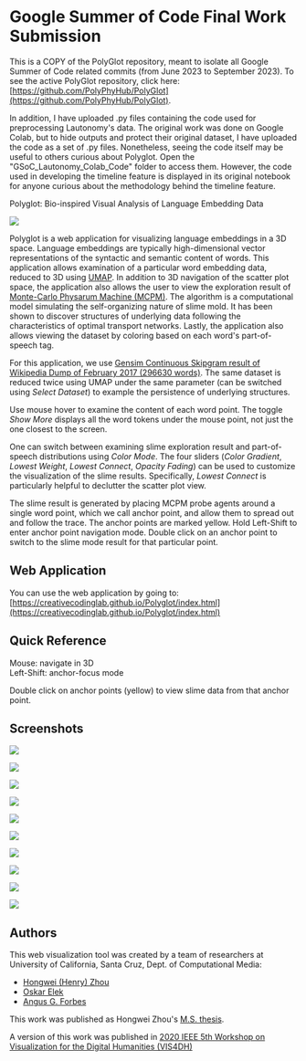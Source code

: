 # Google Summer of Code Final Work Submission

This is a COPY of the PolyGlot repository, meant to isolate all Google Summer of Code related commits (from June 2023 to September 2023). To see the active PolyGlot repository, click here: [https://github.com/PolyPhyHub/PolyGlot](https://github.com/PolyPhyHub/PolyGlot).


In addition, I have uploaded .py files containing the code used for preprocessing Lautonomy's data. The original work was done on Google Colab, but to hide outputs and protect their original dataset, I have uploaded the code as a set of .py files. Nonetheless, seeing the code itself may be useful to others curious about Polyglot. Open the "GSoC_Lautonomy_Colab_Code" folder to access them. However, the code used in developing the timeline feature is displayed in its original notebook for anyone curious about the methodology behind the timeline feature. 

Polyglot: Bio-inspired Visual Analysis of Language Embedding Data

[![](image/1_tool_overview.PNG)](image/1_tool_overview.PNG)


Polyglot is a web application for visualizing language embeddings in a 3D space. Language embeddings are typically high-dimensional vector representations of the syntactic and semantic content of words. This application allows examination of a particular word embedding data, reduced to 3D using [UMAP](https://arxiv.org/abs/1802.03426). In addition to 3D navigation of the scatter plot space, the application also allows the user to view the exploration result of [Monte-Carlo Physarum Machine (MCPM)](https://arxiv.org/abs/2009.02459). The algorithm is a computational model simulating the self-organizing nature of slime mold. It has been shown to discover structures of underlying data following the characteristics of optimal transport networks. Lastly, the application also allows viewing the dataset by coloring based on each word's part-of-speech tag.

For this application, we use [Gensim Continuous Skipgram result of Wikipedia Dump of February 2017 (296630 words)](http://vectors.nlpl.eu/repository/). The same dataset is reduced twice using UMAP under the same parameter (can be switched using _Select Dataset_) to example the persistence of underlying structures. 

Use mouse hover to examine the content of each word point. The toggle _Show More_ displays all the word tokens under the mouse point, not just the one closest to the screen.

One can switch between examining slime exploration result and part-of-speech distributions using _Color Mode_. The four sliders (_Color Gradient_, _Lowest Weight_, _Lowest Connect_, _Opacity Fading_) can be used to customize the visualization of the slime results. Specifically, _Lowest Connect_ is particularly helpful to declutter the scatter plot view.

The slime result is generated by placing MCPM probe agents around a single word point, which we call anchor point, and allow them to spread out and follow the trace. The anchor points are marked yellow. Hold Left-Shift to enter anchor point navigation mode. Double click on an anchor point to switch to the slime mode result for that particular point.

## Web Application

You can use the web application by going to: [https://creativecodinglab.github.io/Polyglot/index.html](https://creativecodinglab.github.io/Polyglot/index.html) 


## Quick Reference<br/>
Mouse: navigate in 3D <br/>
Left-Shift: anchor-focus mode<br/>

Double click on anchor points (yellow) to view slime data from that anchor point.


## Screenshots


[![](image/2_tool_hover.png)](image/2_tool_hover.png)

[![](image/3_tool_pos.png)](image/3_tool_pos.png)

[![](image/4_shift_anchor.png)](image/4_shift_anchor.png)

[![](image/5_lowest_conn.png)](image/5_lowest_conn.png)

[![](image/6_combined.png)](image/6_combined.png)

[![](image/8_onevstwomix_inverse.png)](image/8_onevstwomix_inverse.png)

[![](image/10_proper-noun.png)](image/10_proper-noun.png)

[![](image/11_onevstwo_total.png)](image/11_onevstwo_total.png)

[![](image/global-1-demo.png)](image/global-1-demo.png)

[![](image/global-together-more.png)](image/global-together-more.png)


## Authors

This web visualization tool was created by a team of researchers at University of California, Santa Cruz, Dept. of Computational Media:

- [Hongwei (Henry) Zhou](https://normand-1024.github.io/)
- [Oskar Elek](https://elek.pub/)
- [Angus G. Forbes](https://creativecoding.soe.ucsc.edu/angus/)

This work was published as Hongwei Zhou's [M.S. thesis](https://escholarship.org/uc/item/6zj1r9ch#main).

A version of this work was published in [2020 IEEE 5th Workshop on Visualization for the Digital Humanities (VIS4DH)](https://www.computer.org/csdl/proceedings-article/vis4dh/2020/915300a007/1pZ0Xs0EEqk)
